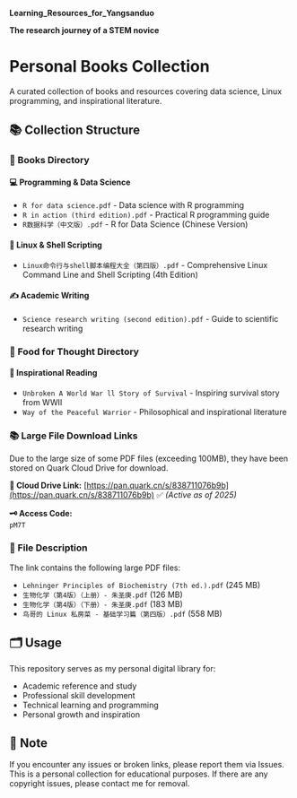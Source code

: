 **Learning_Resources_for_Yangsanduo**

**The research journey of a STEM novice**

# Personal Books Collection

A curated collection of books and resources covering data science, Linux programming, and inspirational literature.

## 📚 Collection Structure

### 📁 Books Directory

#### 💻 **Programming & Data Science**
- `R for data science.pdf` - Data science with R programming
- `R in action (third edition).pdf` - Practical R programming guide
- `R数据科学（中文版）.pdf` - R for Data Science (Chinese Version)

#### 🐧 **Linux & Shell Scripting**
- `Linux命令行与shell脚本编程大全（第四版）.pdf` - Comprehensive Linux Command Line and Shell Scripting (4th Edition)

#### ✍️ **Academic Writing**
- `Science research writing (second edition).pdf` - Guide to scientific research writing

### 📁 Food for Thought Directory

#### 📖 **Inspirational Reading**
- `Unbroken A World War ll Story of Survival` - Inspiring survival story from WWII
- `Way of the Peaceful Warrior` - Philosophical and inspirational literature

### 📚 Large File Download Links

Due to the large size of some PDF files (exceeding 100MB), they have been stored on Quark Cloud Drive for download.

**🔗 Cloud Drive Link:**
[https://pan.quark.cn/s/838711076b9b](https://pan.quark.cn/s/838711076b9b) ✅ *(Active as of 2025)*

**🗝️ Access Code:**  
`pM7T`

### 📁 File Description

The link contains the following large PDF files:
- `Lehninger Principles of Biochemistry (7th ed.).pdf` (245 MB)
- `生物化学（第4版）（上册）- 朱圣庚.pdf` (126 MB)
- `生物化学（第4版）（下册）- 朱圣庚.pdf` (183 MB)
- `鸟哥的 Linux 私房菜 - 基础学习篇（第四版）.pdf` (558 MB)

## 🗂️ Usage

This repository serves as my personal digital library for:
- Academic reference and study
- Professional skill development
- Technical learning and programming
- Personal growth and inspiration

## 📝 Note

If you encounter any issues or broken links, please report them via Issues.
This is a personal collection for educational purposes. If there are any copyright issues, please contact me for removal.
